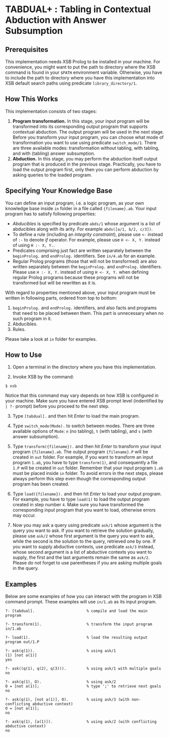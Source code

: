 # TABDUAL+ : Tabling in Contextual Abduction with Answer Subsumption

## Prerequisites
This implementation needs XSB Prolog to be installed in your machine. For convenience, you might want to put the path to directory where the XSB command is found in your `$PATH` environment variable. Otherwise, you have to include the path to directory where you have this implementation into XSB default search paths using predicate `library_directory/1`.

## How This Works
This implementation consists of two stages:
1. **Program transformation.** In this stage, your input program will be transformed into its corresponding output program that supports contextual abduction. The output program will be used in the next stage. Before you transform your input program, you can choose what mode of transformation you want to use using predicate `switch_mode/1`. There are three available modes: transformation without tabling, with tabling, and with (tabling) answer subsumption.
2. **Abduction.** In this stage, you may perform the abduction itself output program that is produced in the previous stage. Practically, you have to load the output program first, only then you can perform abduction by asking queries to the loaded program.
 
## Specifying Your Knowledge Base
You can define an input program, i.e. a logic program, as your own knowledge base inside `in` folder in a file called `{filename}.ab`. Your input program has to satisfy following properties:
* *Abducibles* is specified by predicate `abds/1` whose argument is a list of abducibles along with its arity. For example `abds([a/1, b/2, c/3])`.
* To define a rule (including an *integrity constraint*), please use `<-` instead of `:-` to denote *if* operator. For example, please use `H <- X, Y.` instead of using `H :- X, Y.`.
* Predicates comprising just fact are written separately between the `beginProlog.` and `endProlog.` identifiers. See `in/4.ab` for an example.
* Regular Prolog programs (those that will not be transformed) are also written separately between the `beginProlog.` and `endProlog.` identifiers. Please use `H :- X, Y.` instead of using `H <- X, Y.` when defining regular Prolog programs because these programs will not be transformed but will be rewritten as it is.

With regard to properties mentioned above, your input program must be written in following parts, ordered from top to bottom:
1. `beginProlog.` and `endProlog.` identifiers, and also facts and programs that need to be placed between them. This part is unnecessary when no such program in it.
2. Abducibles.
3. Rules.

Please take a look at `in` folder for examples.

## How to Use
1. Open a terminal in the directory where you have this implementation.

2. Invoke XSB by the command:
```
$ xsb
```
Notice that this command may vary depends on how XSB is configured in your machine. Make sure you have entered XSB prompt level (indentified by `| ?-` prompt) before you proceed to the next step.

3. Type `[tabdual].` and then hit *Enter* to load the main program.

4. Type `switch_mode(Mode).` to switch between modes. There are three available options of `Mode`: `n` (no tabling), `t` (with tabling), and `s` (with answer subsumption).

5. Type `transform({filename}).` and then hit *Enter* to transform your input program `{filename}.ab`.  The output program `{filename}.P` will be created in `out` folder. For example, if you want to transform an input program `1.ab`, you have to type `transform(1)`, and consequently a file `1.P` will be created in `out` folder. Remember that your input program `1.ab` must be placed inside `in` folder. To avoid errors in the next steps, please always perform this step even though the corresponding output program has been created. 

6. Type `load({filename}).` and then hit *Enter* to load your output program.  For example, you have to type `load(1)`  to load the output program created in step number `4`. Make sure you have transformed the corresponding input program that you want to load, otherwise errors may occur.

7. Now you may ask a query using predicate `ask/1` whose argument is the query you want to ask. If you want to retrieve the solution gradually, please use `ask/2` whose first argument is the query you want to ask, while the second is the solution to the query, retrieved one by one. If you want to supply abductive contexts, use predicate `ask/3` instead, whose second argument is a list of abductive contexts you want to supply, the first and the last arguments remain the same as `ask/2`. Please do not forget to use parentheses if you are asking multiple goals in the query.

## Examples
Below are some examples of how you can interact with the program in XSB command prompt. These examples will use `in/1.ab` as its input program.

    ?- [tabdual].                       % compile and load the main program
    
    ?- transform(1).                    % transform the input program in/1.ab
    
    ?- load(1).                         % load the resulting output program out/1.P
    
    ?- ask(q(1)).                       % using ask/1
    (1) [not a(1)]
    yes
    
    ?- ask((q(1), q(2), q(3))).         % using ask/1 with multiple goals
    no
    
    ?- ask(q(1), O).                    % using ask/2 
    O = [not a(1)];                     % type ';' to retrieve next goals
    no

    ?- ask(q(1), [not a(1)], O).        % using ask/3 (with non-conflicting abductive context)
    O = [not a(1)];
    no
    
    ?- ask(q(1), [a(1)]).               % using ask/2 (with conflicting abductive context)
    no
    
